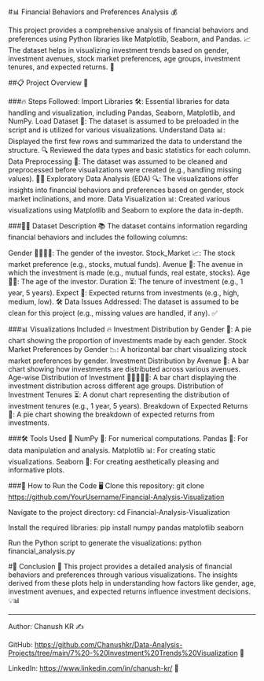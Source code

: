 #📊 Financial Behaviors and Preferences Analysis 💰

This project provides a comprehensive analysis of financial behaviors and preferences using Python libraries like Matplotlib, Seaborn, and Pandas. 📈 The dataset helps in visualizing investment trends based on gender, investment avenues, stock market preferences, age groups, investment tenures, and expected returns. 🎯

##📋 Project Overview 🧐

###🔥 Steps Followed:
Import Libraries 🛠️: Essential libraries for data handling and visualization, including Pandas, Seaborn, Matplotlib, and NumPy.
Load Dataset 📂: The dataset is assumed to be preloaded in the script and is utilized for various visualizations.
Understand Data 📊:
Displayed the first few rows and summarized the data to understand the structure. 🔍
Reviewed the data types and basic statistics for each column.
Data Preprocessing 🧹:
The dataset was assumed to be cleaned and preprocessed before visualizations were created (e.g., handling missing values). 🧑‍💻
Exploratory Data Analysis (EDA) 🔍:
The visualizations offer insights into financial behaviors and preferences based on gender, stock market inclinations, and more.
Data Visualization 📊:
Created various visualizations using Matplotlib and Seaborn to explore the data in-depth.

###🧑‍💼 Dataset Description 📚
The dataset contains information regarding financial behaviors and includes the following columns:

Gender 👩‍🦰👨‍🦱: The gender of the investor.
Stock_Market 📈: The stock market preference (e.g., stocks, mutual funds).
Avenue 🏦: The avenue in which the investment is made (e.g., mutual funds, real estate, stocks).
Age 🧓👶: The age of the investor.
Duration ⏳: The tenure of investment (e.g., 1 year, 5 years).
Expect 💭: Expected returns from investments (e.g., high, medium, low).
🛠️ Data Issues Addressed:
The dataset is assumed to be clean for this project (e.g., missing values are handled, if any). ✅

###📊 Visualizations Included 🔥
Investment Distribution by Gender 🍰: A pie chart showing the proportion of investments made by each gender.
Stock Market Preferences by Gender 📉: A horizontal bar chart visualizing stock market preferences by gender.
Investment Distribution by Avenue 🏢: A bar chart showing how investments are distributed across various avenues.
Age-wise Distribution of Investment 👵👩‍🦳👨‍🦳: A bar chart displaying the investment distribution across different age groups.
Distribution of Investment Tenures ⏳: A donut chart representing the distribution of investment tenures (e.g., 1 year, 5 years).
Breakdown of Expected Returns 💸: A pie chart showing the breakdown of expected returns from investments.

###🛠️ Tools Used 🔧
NumPy 🔢: For numerical computations.
Pandas 🐼: For data manipulation and analysis.
Matplotlib 📊: For creating static visualizations.
Seaborn 🦢: For creating aesthetically pleasing and informative plots.

###🚀 How to Run the Code 🖥️
Clone this repository:
git clone https://github.com/YourUsername/Financial-Analysis-Visualization

Navigate to the project directory:
cd Financial-Analysis-Visualization

Install the required libraries:
pip install numpy pandas matplotlib seaborn

Run the Python script to generate the visualizations:
python financial_analysis.py

#🔑 Conclusion 🎯
This project provides a detailed analysis of financial behaviors and preferences through various visualizations. The insights derived from these plots help in understanding how factors like gender, age, investment avenues, and expected returns influence investment decisions. 💡📊


---
Author: Chanush KR ✍️

GitHub: https://github.com/Chanushkr/Data-Analysis-Projects/tree/main/7%20-%20Investment%20Trends%20Visualization 🔗

LinkedIn: https://www.linkedin.com/in/chanush-kr/ 🔗
